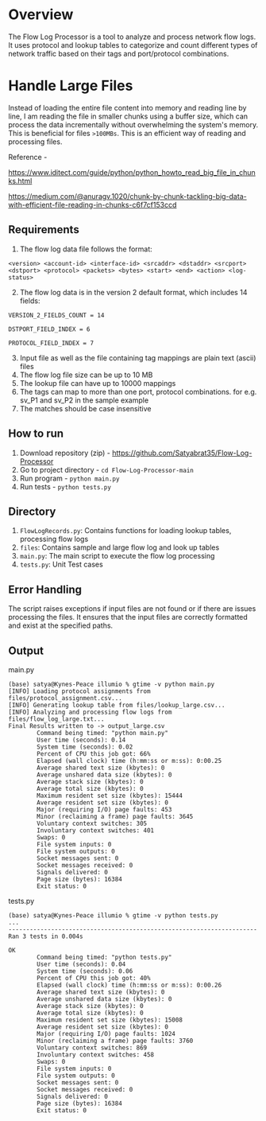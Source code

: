 # Overview
The Flow Log Processor is a tool to analyze and process network flow logs. It
uses protocol and lookup tables to categorize and count different types of network 
traffic based on their tags and port/protocol combinations.

# Handle Large Files
Instead of loading the entire file content into memory and reading
line by line, I am reading the file in smaller chunks using a buffer size, which
can process the data incrementally without overwhelming the system's memory.
This is beneficial for files `>100MBs`. This is an efficient way of reading and processing files.

Reference -

https://www.iditect.com/guide/python/python_howto_read_big_file_in_chunks.html

https://medium.com/@anuragv.1020/chunk-by-chunk-tackling-big-data-with-efficient-file-reading-in-chunks-c6f7cf153ccd

## Requirements 
1. The flow log data file follows the format:

`<version> <account-id> <interface-id> <srcaddr> <dstaddr> <srcport> <dstport> <protocol> <packets> <bytes> <start> <end> <action> <log-status>`

2. The flow log data is in the version 2 default format, which includes 14 fields:

`VERSION_2_FIELDS_COUNT = 14`

`DSTPORT_FIELD_INDEX = 6`

`PROTOCOL_FIELD_INDEX = 7`

3. Input file as well as the file containing tag mappings are plain text (ascii) files  
4. The flow log file size can be up to 10 MB 
5. The lookup file can have up to 10000 mappings 
6. The tags can map to more than one port, protocol combinations.  for e.g. sv_P1 and sv_P2 in the sample example
7. The matches should be case insensitive 

## How to run
1. Download repository (zip) - https://github.com/Satyabrat35/Flow-Log-Processor
2. Go to project directory - `cd Flow-Log-Processor-main`
3. Run program - `python main.py`
4. Run tests - `python tests.py`

## Directory
1. `FlowLogRecords.py`: Contains functions for loading lookup tables, processing flow logs
2. `files`: Contains sample and large flow log and look up tables
3. `main.py`: The main script to execute the flow log processing
4. `tests.py`: Unit Test cases

## Error Handling
The script raises exceptions if input files are not found or if there are issues processing the files.
It ensures that the input files are correctly formatted and exist at the specified paths.

## Output
main.py

```
(base) satya@Kynes-Peace illumio % gtime -v python main.py
[INFO] Loading protocol assignments from files/protocol_assignment.csv...
[INFO] Generating lookup table from files/lookup_large.csv...
[INFO] Analyzing and processing flow logs from files/flow_log_large.txt...
Final Results written to -> output_large.csv
        Command being timed: "python main.py"
        User time (seconds): 0.14
        System time (seconds): 0.02
        Percent of CPU this job got: 66%
        Elapsed (wall clock) time (h:mm:ss or m:ss): 0:00.25
        Average shared text size (kbytes): 0
        Average unshared data size (kbytes): 0
        Average stack size (kbytes): 0
        Average total size (kbytes): 0
        Maximum resident set size (kbytes): 15444
        Average resident set size (kbytes): 0
        Major (requiring I/O) page faults: 453
        Minor (reclaiming a frame) page faults: 3645
        Voluntary context switches: 305
        Involuntary context switches: 401
        Swaps: 0
        File system inputs: 0
        File system outputs: 0
        Socket messages sent: 0
        Socket messages received: 0
        Signals delivered: 0
        Page size (bytes): 16384
        Exit status: 0
```

tests.py

```
(base) satya@Kynes-Peace illumio % gtime -v python tests.py
...
----------------------------------------------------------------------
Ran 3 tests in 0.004s

OK
        Command being timed: "python tests.py"
        User time (seconds): 0.04
        System time (seconds): 0.06
        Percent of CPU this job got: 40%
        Elapsed (wall clock) time (h:mm:ss or m:ss): 0:00.26
        Average shared text size (kbytes): 0
        Average unshared data size (kbytes): 0
        Average stack size (kbytes): 0
        Average total size (kbytes): 0
        Maximum resident set size (kbytes): 15008
        Average resident set size (kbytes): 0
        Major (requiring I/O) page faults: 1024
        Minor (reclaiming a frame) page faults: 3760
        Voluntary context switches: 869
        Involuntary context switches: 458
        Swaps: 0
        File system inputs: 0
        File system outputs: 0
        Socket messages sent: 0
        Socket messages received: 0
        Signals delivered: 0
        Page size (bytes): 16384
        Exit status: 0

```